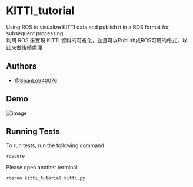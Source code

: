 # KITTI_tutorial

Using ROS to visualize KITTI data and publish it in a ROS format for subsequent processing.  
利用 ROS 來實現 KITTI 資料的可視化，並且可以Publish成ROS可用的格式，以此來做後續處理


## Authors

- [@SeanLo940076](https://github.com/SeanLo940076)


## Demo

![image](https://github.com/SeanLo940076/KITTI_tutorial/blob/main/Demo.gif)


## Running Tests

To run tests, run the following command

```bash
roscore
```
Please open another terminal.
```bash
rosrun kitti_tutorial kitti.py
```

